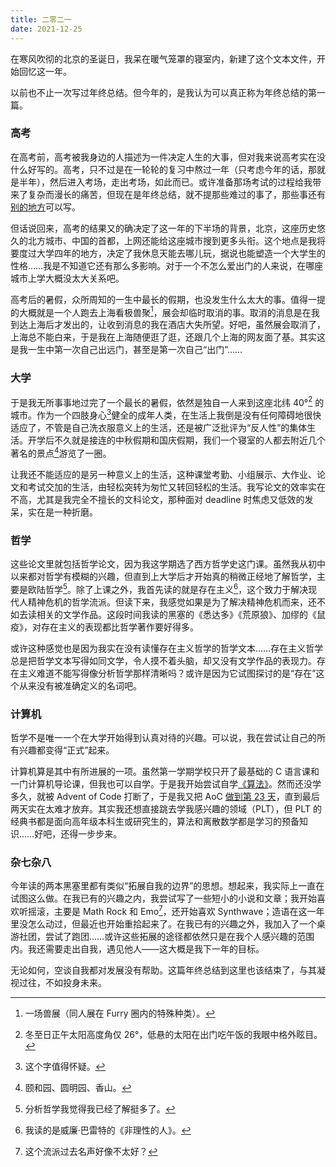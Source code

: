 ```yaml
---
title: 二零二一
date: 2021-12-25
---
```


在寒风吹彻的北京的圣诞日，我呆在暖气笼罩的寝室内，新建了这个文本文件，开始回忆这一年。

以前也不止一次写过年终总结。但今年的，是我认为可以真正称为年终总结的第一篇。

<!-- more -->

### 高考

在高考前，高考被我身边的人描述为一件决定人生的大事，但对我来说高考实在没什么好写的。高考，只不过是在一轮轮的复习中熬过一年（只考虑今年的话，那就是半年），然后进入考场，走出考场，如此而已。或许准备那场考试的过程给我带来了复杂而漫长的痛苦，但现在是年终总结，就不提那些难过的事了，那些事还有[别的](../eighteen/)[地方](../rubble/)可以写。

但话说回来，高考的结果又的确决定了这一年的下半场的背景，北京，这座历史悠久的北方城市、中国的首都，上网还能给这座城市搜到更多头衔。这个地点是我将要度过大学四年的地方，决定了我休息天能去哪儿玩，据说也能塑造一个大学生的性格……我是不知道它还有那么多影响。对于一个不怎么爱出门的人来说，在哪座城市上学大概没太大关系吧。

高考后的暑假，众所周知的一生中最长的假期，也没发生什么太大的事。值得一提的大概就是一个人跑去上海看极兽聚[^0]，展会却临时取消的事。取消的消息是在我到达上海后才发出的，让收到消息的我在酒店大失所望。好吧，虽然展会取消了，上海总不能白来，于是我在上海随便逛了逛，还跟几个上海的网友面了基。其实这是我一生中第一次自己出远门，甚至是第一次自己“出门”……

[^0]: 一场兽展（同人展在 Furry 圈内的特殊种类）。

### 大学

于是我无所事事地过完了一个最长的暑假，依然是独自一人来到这座北纬 40°[^1] 的城市。作为一个四肢身心[^2]健全的成年人类，在生活上我倒是没有任何障碍地很快适应了，不管是自己洗衣服意义上的生活，还是被广泛批评为“反人性”的集体生活。开学后不久就是接连的中秋假期和国庆假期，我们一个寝室的人都去附近几个著名的景点[^3]游览了一圈。

让我还不能适应的是另一种意义上的生活，这种课堂考勤、小组展示、大作业、论文和考试交加的生活，由轻松突转为匆忙又转回轻松的生活。我写论文的效率实在不高，尤其是我完全不擅长的文科论文，那种面对 deadline 时焦虑又低效的发呆，实在是一种折磨。

[^1]: 冬至日正午太阳高度角仅 26°，低悬的太阳在出门吃午饭的我眼中格外眩目。
[^2]: 这个字值得怀疑。
[^3]: 颐和园、圆明园、香山。

### 哲学

这些论文里就包括哲学论文，因为我这学期选了西方哲学史这门课。虽然我从初中以来都对哲学有模糊的兴趣，但直到上大学后才开始真的稍微正经地了解哲学，主要是欧陆哲学[^4]。除了上课之外，我首先读的就是存在主义[^5]，这个致力于解决现代人精神危机的哲学流派。但读下来，我感觉如果是为了解决精神危机而来，还不如去读相关的文学作品。这段时间我读的黑塞的《悉达多》《荒原狼》、加缪的《鼠疫》，对存在主义的表现都比哲学著作要好得多。

或许这种感觉也是因为我实在没有读懂存在主义哲学的哲学文本……存在主义哲学总是把哲学文本写得如同文学，令人摸不着头脑，却又没有文学作品的表现力。存在主义难道不能写得像分析哲学那样清晰吗？或许是因为它试图探讨的是“存在”这个从来没有被准确定义的名词吧。

[^4]: 分析哲学我觉得我已经了解挺多了。
[^5]: 我读的是威廉·巴雷特的《非理性的人》。

### 计算机

哲学不是唯一一个在大学开始得到认真对待的兴趣。可以说，我在尝试让自己的所有兴趣都变得“正式”起来。

计算机算是其中有所进展的一项。虽然第一学期学校只开了最基础的 C 语言课和一门计算机导论课，但我也可以自学。于是我开始尝试自学[《算法》](https://github.com/refparo/book-algorithms)。然而还没学多久，就被 Advent of Code 打断了，于是我又把 AoC [做到第 23 天](https://github.com/refparo/advent-of-code/tree/2021)，直到最后两天实在太难才放弃。其实我还想直接跳去学我感兴趣的领域（PLT），但 PLT 的经典书都是面向高年级本科生或研究生的，算法和离散数学都是学习的预备知识……好吧，还得一步步来。

### 杂七杂八

今年读的两本黑塞里都有类似“拓展自我的边界”的思想。想起来，我实际上一直在试图这么做。在我已有的兴趣之内，我尝试写了一些短小的小说和文章；我开始喜欢听摇滚，主要是 Math Rock 和 Emo[^6]，还开始喜欢 Synthwave；造语在这一年里没怎么动过，但最近也开始重拾起来了。在我已有的兴趣之外，我加入了一个桌游社团，尝试了跑团……或许这些拓展的途径都依然只是在我个人感兴趣的范围内。我还需要走出自我，遇见他人——这大概是我下一年的目标。

无论如何，空谈自我都对发展没有帮助。这篇年终总结到这里也该结束了，与其凝视过往，不如投身未来。

[^6]: 这个流派过去名声好像不太好？
